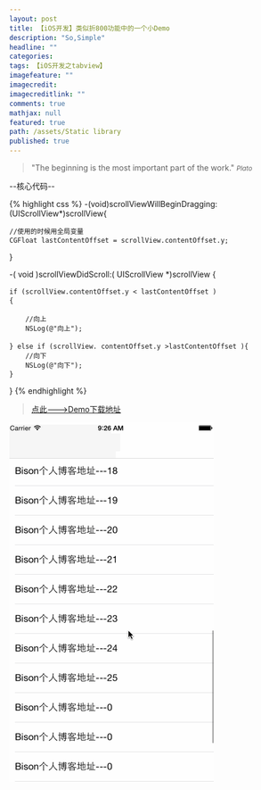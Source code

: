 ```yaml
---
layout: post
title: 【iOS开发】类似折800功能中的一个小Demo
description: "So,Simple"
headline: ""
categories: 
tags: 【iOS开发之tabview】
imagefeature: ""
imagecredit: 
imagecreditlink: ""
comments: true
mathjax: null
featured: true
path: /assets/Static library
published: true
---
```


>&quot;The beginning is the most important part of the work.&quot;
><small><cite title="Plato">Plato</cite></small>

--核心代码--

{% highlight css %}
-(void)scrollViewWillBeginDragging:(UIScrollView*)scrollView{

    //使用的时候用全局变量
    CGFloat lastContentOffset = scrollView.contentOffset.y;
}


-( void )scrollViewDidScroll:( UIScrollView *)scrollView {
    
    if (scrollView.contentOffset.y < lastContentOffset )
    {

        //向上
        NSLog(@"向上");

    } else if (scrollView. contentOffset.y >lastContentOffset ){
        //向下
        NSLog(@"向下");
    }
}
{% endhighlight %}

> [点此--->Demo下载地址](https://github.com/AllLuckly/LBMoviesPossession) <br>


![(LBMoviesPossession)](https://github.com/AllLuckly/LBMoviesPossession/blob/master/Move.gif?raw=true)

